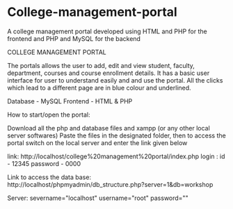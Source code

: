 # College-management-portal
A college management portal developed using HTML and PHP for the frontend and PHP and MySQL for the backend

COLLEGE MANAGEMENT PORTAL

The portals allows the user to add, edit and view student, faculty, department, courses and course enrollment details. It has a basic user interface for user to understand easily and and use the portal.
All the clicks which lead to a different page are in blue colour and underlined.

Database - MySQL
Frontend - HTML & PHP


How to start/open the portal:

Download all the php and database files and xampp (or any other local server softwares)
Paste the files in the designated folder, then to access the portal switch on the local server and enter the link given below


link:
	http://localhost/college%20management%20portal/index.php
login :
	id - 12345
	password - 0000

Link to access the data base:
	http://localhost/phpmyadmin/db_structure.php?server=1&db=workshop

Server:
	severname="localhost"
	username="root"
	password=""
